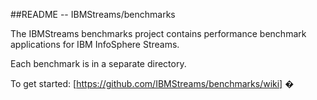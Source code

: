##README --  IBMStreams/benchmarks

The IBMStreams benchmarks project contains performance benchmark applications for IBM InfoSphere Streams.

Each benchmark is in a separate directory.

To get started: 
[https://github.com/IBMStreams/benchmarks/wiki]
�
